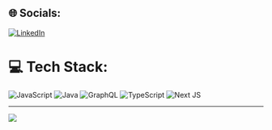 
## 🌐 Socials:
[![LinkedIn](https://img.shields.io/badge/LinkedIn-%230077B5.svg?logo=linkedin&logoColor=white)](https://linkedin.com/in/https://www.linkedin.com/in/likith-kg) 

# 💻 Tech Stack:
![JavaScript](https://img.shields.io/badge/javascript-%23323330.svg?style=for-the-badge&logo=javascript&logoColor=%23F7DF1E) ![Java](https://img.shields.io/badge/java-%23ED8B00.svg?style=for-the-badge&logo=openjdk&logoColor=white) ![GraphQL](https://img.shields.io/badge/-GraphQL-E10098?style=for-the-badge&logo=graphql&logoColor=white) ![TypeScript](https://img.shields.io/badge/typescript-%23007ACC.svg?style=for-the-badge&logo=typescript&logoColor=white) ![Next JS](https://img.shields.io/badge/Next-black?style=for-the-badge&logo=next.js&logoColor=white)
<!--# 📊 GitHub Stats:
![](https://github-readme-stats.vercel.app/api?username=KGLikith&theme=dark&hide_border=false&include_all_commits=false&count_private=false)<br/>
![](https://github-readme-streak-stats.herokuapp.com/?user=KGLikith&theme=dark&hide_border=false)<br/>
![](https://github-readme-stats.vercel.app/api/top-langs/?username=KGLikith&theme=dark&hide_border=false&include_all_commits=false&count_private=false&layout=compact) -->

---
[![](https://visitcount.itsvg.in/api?id=KGLikith&icon=0&color=0)](https://visitcount.itsvg.in)

<!-- Proudly created with GPRM ( https://gprm.itsvg.in ) -->
